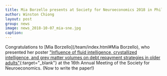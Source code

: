 ```yaml
---
title: Mia Borzello presents at Society for Neuroeconomics 2018 in Philadelphia
author: Winston Chiong
layout: post
group: news
image: news_2018-10-07_mia-sne.jpg
caption: 
---
```


Congratulations to [Mia Borzello](/team/index.html#Mia Borzello), who presented her poster ["Influence of fluid 
intelligence, crystallized intelligence, and grey matter volumes on debt repayment strategies in older 
adults"](https://neuroeconomics.org/wp-content/uploads/2018/09/SNE-2018-Abstract-Book.pdf#page=116){:target="_blank"} at the 16th Annual Meeting of the Society for Neuroeconomics. (Now to write the paper!)
